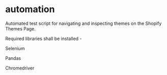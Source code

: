 # automation
Automated test script for navigating and inspecting themes on the Shopify Themes Page.

Required libraries shall be installed - 

Selenium

Pandas

Chromedriver
